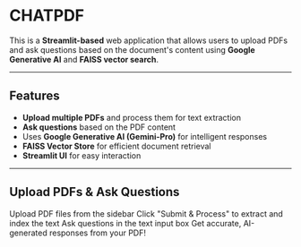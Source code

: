 # CHATPDF

This is a **Streamlit-based** web application that allows users to upload PDFs and ask questions based on the document's content using **Google Generative AI** and **FAISS vector search**.

---

## Features  
- **Upload multiple PDFs** and process them for text extraction  
- **Ask questions** based on the PDF content  
- Uses **Google Generative AI (Gemini-Pro)** for intelligent responses  
- **FAISS Vector Store** for efficient document retrieval  
- **Streamlit UI** for easy interaction  

---

## Upload PDFs & Ask Questions
Upload PDF files from the sidebar
Click "Submit & Process" to extract and index the text
Ask questions in the text input box
Get accurate, AI-generated responses from your PDF!

